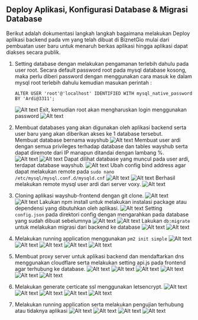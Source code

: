 ## Deploy Aplikasi, Konfigurasi Database & Migrasi Database 
Berikut adalah dokumentasi langkah langkah bagaimana melakukan Deploy aplikasi backend pada vm yang telah dibuat di BiznetGio mulai dari pembuatan user baru untuk menaruh berkas aplikasi hingga aplikasi dapat diakses secara publik.

1. Setting database dengan melakukan pengamanan terlebih dahulu pada user root. Secara default password root pada mysql database kosong, maka perlu diberi password dengan menggunakan cara masuk ke dalam mysql root terlebih dahulu kemudian masukan perintah : 
    ```
    ALTER USER 'root'@'localhost' IDENTIFIED WITH mysql_native_password BY 'Ardi@3311';
    ```
    ![Alt text](deploy-application/root-password.png)
    Exit, kemudian root akan mengharuskan login menggunakan password
    ![Alt text](deploy-application/login-root-pawd.png)

2. Membuat databases yang akan digunakan oleh aplikasi backend serta user baru yang akan diberikan akses ke 1 database tersebut.<br/>
Membuat database bernama wayshub
![Alt text](deploy-application/create-databases.png)
Membuat user ardi dengan semua privileges terhadap database dan tables wayshub serta dapat diremote dari IP manapun ditandai dengan lambang %.  
![Alt text](deploy-application/create-user.png)
![Alt text](deploy-application/grant-privileges.png)
Dapat dilihat database yang muncul pada user ardi, terdapat database wayshub.
![Alt text](deploy-application/show-databases.png)
Ubah config bind address agar dapat melakukan remote pada `sudo nano /etc/mysql/mysql.conf.d/mysqld.cnf`
![Alt text](deploy-application/setting-mysqld.cnf.png)
![Alt text](deploy-application/setting-mysqld.cnf-1.png)
Berhasil melakukan remote mysql user ardi dari server voxy.
![Alt text](deploy-application/remote-mysql.png)

3. Cloning aplikasi wayshub-frontend dengan git clone.
![Alt text](deploy-application/git-clone-backend.png)
![Alt text](deploy-application/git-clone-backend-1.png)
Lakukan npm install untuk melakukan instalasi package atau dependensi yang dibutuhkan oleh aplikasi.
![Alt text](deploy-application/npm-install.png)
Setting `config.json` pada direktori config dengan mengarahkan pada database yang sudah dibuat sebelumnya
![Alt text](deploy-application/config.json.png)
![Alt text](deploy-application/config.json-1.png)
Lakukan `db:migrate` untuk melakukan migrasi dari backend ke database
![Alt text](deploy-application/db-migrate.png)
![Alt text](deploy-application/db-migrate-1.png)

4. Melakukan running application menggunakan `pm2 init simple`
![Alt text](deploy-application/pm2-init-simple.png)
![Alt text](deploy-application/sudo-nano-ecosystem.png)
![Alt text](deploy-application/sudo-nano-ecosystem-1.png)
![Alt text](deploy-application/pm2-start.png)
![Alt text](deploy-application/running-backend.png)

5. Membuat proxy server untuk aplikasi backend dan mendaftarkan dns menggunakan cloudflare serta melakukan setting api.js pada frontend agar terhubung ke database.
 ![Alt text](deploy-application/proxy-server-backend.png)
 ![Alt text](deploy-application/restart-nginx.png)
 ![Alt text](deploy-application/config-api.js.png)
 ![Alt text](deploy-application/config-api.js-1.png)
 ![Alt text](deploy-application/cloudflare-backend.png)
 ![Alt text](deploy-application/backend-running-domain.png)

6. Melakukan generate certicate ssl menggunakan letsencrypt.
![Alt text](deploy-application/sudo-nano-voxy.ini.png)
![Alt text](deploy-application/sudo-nano-voxy.ini-1.png)
![Alt text](deploy-application/sudo-chmod-voxy.ini.png)
![Alt text](deploy-application/sudo-certbot.png)
![Alt text](deploy-application/ssl-certbot.png)

7. Melakukan running application serta melakukan pengujian terhubung atau tidaknya aplikasi 
![Alt text](deploy-application/start-backend.png)
![Alt text](deploy-application/start-frontend.png)
![Alt text](deploy-application/regis-success.png)
![Alt text](deploy-application/database-in.png)